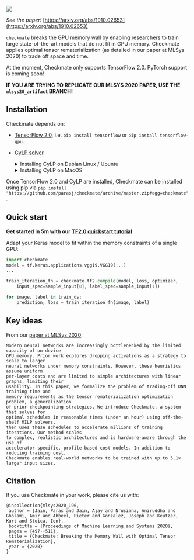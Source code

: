 ![](https://checkmateai.github.io/img/dark_logo.png)

_See the paper!_ [https://arxiv.org/abs/1910.02653](https://arxiv.org/abs/1910.02653)

`checkmate` breaks the GPU memory wall by enabling researchers to train large state-of-the-art models that do not fit in GPU memory. Checkmate applies optimal tensor rematerialization \(as detailed in our paper at MLSys 2020\) to trade off space and time.

At the moment, Checkmate only supports TensorFlow 2.0. PyTorch support is coming soon!<!-- To follow updates on PyTorch support, please suscribe to our [Google Group](https://groups.google.com/forum/#!forum/checkmate-dev). -->

**IF YOU ARE TRYING TO REPLICATE OUR MLSYS 2020 PAPER, USE THE `mlsys20_artifact` BRANCH!**

## Installation

Checkmate depends on:
* [TensorFlow 2.0](https://www.tensorflow.org/install), i.e. `pip install tensorflow` or `pip install tensorflow-gpu`.
* [CyLP solver](https://github.com/coin-or/CyLP)
    <details><summary>Installing CyLP on Debian Linux / Ubuntu</summary>
    <p>

    ```bash
    $ sudo apt install coinor-cbc coinor-libcbc-dev
    $ pip install cylp
    ```
    </p>
    </details>
    <details><summary>Installing CyLP on MacOS</summary>
    <p>
    
    The easiest way to set up CyLP is using [homebrew](https://brew.sh/).
    ```bash
    $ brew tap coin-or-tools/coinor
    $ brew install coin-or-tools/coinor/cbc pkg-config
    $ pip install cylp
    ```
    </p>
    </details>


Once TensorFlow 2.0 and CyLP are installed, Checkmate can be installed using pip via `pip install "https://github.com/parasj/checkmate/archive/master.zip#egg=checkmate"`.

## Quick start

**Get started in 5m with our** [**TF2.0 quickstart tutorial**](https://colab.research.google.com/github/parasj/checkmate/blob/master/tutorials/tutorial_basic_tf2_example.ipynb)

Adapt your Keras model to fit within the memory constraints of a single GPU:

```python
import checkmate
model = tf.keras.applications.vgg19.VGG19(...)
...

train_iteration_fn = checkmate.tf2.compile(model, loss, optimizer,
    input_spec=sample_input[0], label_spec=sample_input[1])

for image, label in train_ds:
    prediction, loss = train_iteration_fn(image, label)
```

## Key ideas

From our [paper at MLSys 2020](https://arxiv.org/abs/1910.02653):
```text
Modern neural networks are increasingly bottlenecked by the limited capacity of on-device
GPU memory. Prior work explores dropping activations as a strategy to scale to larger
neural networks under memory constraints. However, these heuristics assume uniform
per-layer costs and are limited to simple architectures with linear graphs, limiting their
usability. In this paper, we formalize the problem of trading-off DNN training time and
memory requirements as the tensor rematerialization optimization problem, a generalization
of prior checkpointing strategies. We introduce Checkmate, a system that solves for
optimal schedules in reasonable times (under an hour) using off-the-shelf MILP solvers,
then uses these schedules to accelerate millions of training iterations. Our method scales
to complex, realistic architectures and is hardware-aware through the use of
accelerator-specific, profile-based cost models. In addition to reducing training cost,
Checkmate enables real-world networks to be trained with up to 5.1× larger input sizes.
```

## Citation

If you use Checkmate in your work, please cite us with:

```text
@incollection{mlsys2020_196,
 author = {Jain, Paras and Jain, Ajay and Nrusimha, Aniruddha and Gholami, Amir and Abbeel, Pieter and Gonzalez, Joseph and Keutzer, Kurt and Stoica, Ion},
 booktitle = {Proceedings of Machine Learning and Systems 2020},
 pages = {497--511},
 title = {Checkmate: Breaking the Memory Wall with Optimal Tensor Rematerialization},
 year = {2020}
}
```
